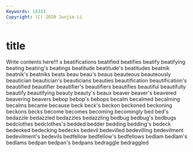 ```yaml
---
Keywords: 14333
Copyright: (C) 2020 Junjie Li
---
```


# title

Write contents here!!!
s
beatifications 
beatified 
beatifies 
beatify 
beatifying 
beating 
beating's 
beatings 
beatitude 
beatitude's
beatitudes 
beatnik 
beatnik's 
beatniks 
beats 
beau 
beau's 
beaus 
beauteous 
beauteously
beautician 
beautician's 
beauticians 
beauties 
beautification 
beautification's 
beautified 
beautifier 
beautifier's 
beautifiers
beautifies 
beautiful 
beautifully 
beautify 
beautifying 
beauty 
beauty's 
beaux 
beaver 
beaver's
beavered 
beavering 
beavers 
bebop 
bebop's 
bebops 
becalm 
becalmed 
becalming 
becalms
became 
because 
beck 
beck's 
beckon 
beckoned 
beckoning 
beckons 
becks 
become
becomes 
becoming 
becomingly 
bed 
bed's 
bedazzle 
bedazzled 
bedazzles 
bedazzling 
bedbug
bedbug's 
bedbugs 
bedclothes 
bedclothes's 
bedded 
bedder 
bedding 
bedding's 
bedeck 
bedecked
bedecking 
bedecks 
bedevil 
bedevilled 
bedevilling 
bedevilment 
bedevilment's 
bedevils 
bedfellow 
bedfellow's
bedfellows 
bedlam 
bedlam's 
bedlams 
bedpan 
bedpan's 
bedpans 
bedraggle 
bedraggled 
